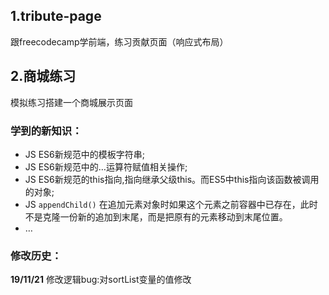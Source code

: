 
## 1.tribute-page
跟freecodecamp学前端，练习贡献页面（响应式布局）

## 2.商城练习

模拟练习搭建一个商城展示页面

### 学到的新知识：

- JS ES6新规范中的模板字符串;
- JS ES6新规范中的…运算符赋值相关操作;
- JS ES6新规范的this指向,指向继承父级this。而ES5中this指向该函数被调用的对象;
- JS ``appendChild()``  在追加元素对象时如果这个元素之前容器中已存在，此时不是克隆一份新的追加到末尾，而是把原有的元素移动到末尾位置。
- …

### 修改历史：
**19/11/21** 
修改逻辑bug:对sortList变量的值修改

